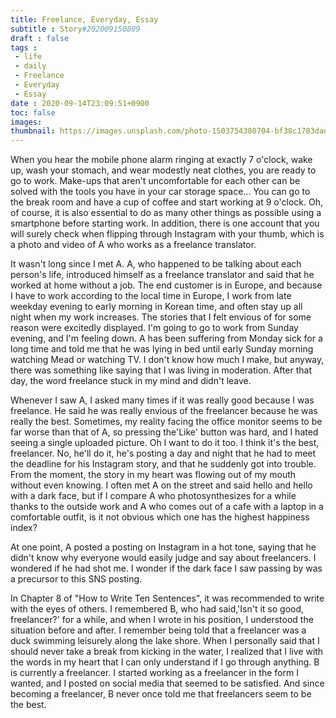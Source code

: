 ```yaml
---
title: Freelance, Everyday, Essay
subtitle : Story#202009150809
draft : false
tags :
 - life
 - daily
 - Freelance
 - Everyday
 - Essay
date : 2020-09-14T23:09:51+0900
toc: false
images: 
thumbnail: https://images.unsplash.com/photo-1503754380704-bf38c1783dad?ixlib=rb-1.2.1&q=80&fm=jpg&crop=entropy&cs=tinysrgb&w=1080&fit=max&ixid=eyJhcHBfaWQiOjE1NTU0OX0
---
```


When you hear the mobile phone alarm ringing at exactly 7 o'clock, wake up, wash your stomach, and wear modestly neat clothes, you are ready to go to work. Make-ups that aren't uncomfortable for each other can be solved with the tools you have in your car storage space... You can go to the break room and have a cup of coffee and start working at 9 o'clock. Oh, of course, it is also essential to do as many other things as possible using a smartphone before starting work. In addition, there is one account that you will surely check when flipping through Instagram with your thumb, which is a photo and video of A who works as a freelance translator.  

It wasn't long since I met A. A, who happened to be talking about each person's life, introduced himself as a freelance translator and said that he worked at home without a job. The end customer is in Europe, and because I have to work according to the local time in Europe, I work from late weekday evening to early morning in Korean time, and often stay up all night when my work increases. The stories that I felt envious of for some reason were excitedly displayed. I'm going to go to work from Sunday evening, and I'm feeling down. A has been suffering from Monday sick for a long time and told me that he was lying in bed until early Sunday morning watching Mead or watching TV. I don't know how much I make, but anyway, there was something like saying that I was living in moderation. After that day, the word freelance stuck in my mind and didn't leave.  

Whenever I saw A, I asked many times if it was really good because I was freelance. He said he was really envious of the freelancer because he was really the best. Sometimes, my reality facing the office monitor seems to be far worse than that of A, so pressing the'Like' button was hard, and I hated seeing a single uploaded picture. Oh I want to do it too. I think it's the best, freelancer. No, he'll do it, he's posting a day and night that he had to meet the deadline for his Instagram story, and that he suddenly got into trouble. From the moment, the story in my heart was flowing out of my mouth without even knowing. I often met A on the street and said hello and hello with a dark face, but if I compare A who photosynthesizes for a while thanks to the outside work and A who comes out of a cafe with a laptop in a comfortable outfit, is it not obvious which one has the highest happiness index?  

At one point, A posted a posting on Instagram in a hot tone, saying that he didn't know why everyone would easily judge and say about freelancers. I wondered if he had shot me. I wonder if the dark face I saw passing by was a precursor to this SNS posting.  

In Chapter 8 of "How to Write Ten Sentences", it was recommended to write with the eyes of others. I remembered B, who had said,'Isn't it so good, freelancer?' for a while, and when I wrote in his position, I understood the situation before and after. I remember being told that a freelancer was a duck swimming leisurely along the lake shore. When I personally said that I should never take a break from kicking in the water, I realized that I live with the words in my heart that I can only understand if I go through anything. B is currently a freelancer. I started working as a freelancer in the form I wanted, and I posted on social media that seemed to be satisfied. And since becoming a freelancer, B never once told me that freelancers seem to be the best.  


